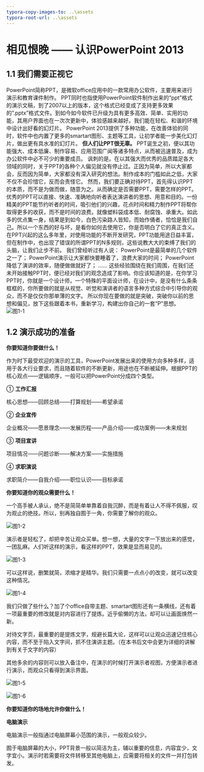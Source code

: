 ```yaml
---
typora-copy-images-to: ..\assets
typora-root-url: ..\assets
---
```


# 相见恨晚 —— 认识PowerPoint 2013
## 1.1  我们需要正视它
PowerPoint简称PPT，是微软office应用中的一款常用办公软件，主要用来进行演示和教育课件制作。
PPT同时也指使用PowerPoint软件制作出来的“ppt”格式的演示文稿，到了2007以上的版本，这个格式已经变成了支持更多效果的”.pptx”格式文件。到如今如今软件已升级为具有更多高效、简单、实用的功能，其用户界面也在一次次更新中，体验感越来越好。我们能在轻松、和谐的环境中设计出好看的幻灯片。
PowerPoint 2013提供了多种功能，在改善体验的同时，软件中也内置了更多的smartart图形、主题等工具，让初学者能一步美化幻灯片，做出更有具水准的幻灯片。
**但人们让PPT很无辜。**
PPT诞生之初，便以其功能强大、成本低廉、制作容易、应用范围广闻等诸多特点，从而被迅速普及，成为办公软件中必不可少的重要成员。
讽刺的是。在以其强大而优秀的品质踏足各大领域的同时，关于PPT的各种个人偏见就没有停止过。正因为简单，所以大家都会，反而因为简单，大家都没有深入研究的想法。制作成本的门槛如此之低，大家不仅不会珍惜它，反而会责怪它。
然而，我们要正确对待PPT，首先得认识PPT的本质，而不是为做而做，随意为之。从而确定是否需要PPT，需要怎样的PPT。
优秀的PPT可以直接、快速、准确地向听者表达演讲者的思想、用意和目的。一份精美的PPT能节约听者的时间，吸引他们的兴趣，花点时间和精力制作PPT将帮你取得更多的收获，而不是时间的浪费。就像塑料袋成本低、耐腐蚀、承重大。如此多的优点集一身，结果是到如今，白色污染路人皆知，而始作俑者，恰恰是我们自己。所以一个东西的好与坏，是看你如何去使用它，你是否明白了它的真正含义。
在PPT兴起的这么多年里，对使用功能的不断开发研究，PPT功能用途日益丰富，但在制作中，也出现了错误的所谓PPT的N多规则，这些说教大大的束缚了我们的头脑，让我们止步不前。
我们曾经听过有人说：
PowerPoint是最简单的几个软件之一了；
PowerPoint演示让大家都快要睡着了，浪费大家的时间；
PowerPoint降低了演讲的效率，随便做做就好了；
……
这些经验围绕在我们周围，在我们还未开始接触PPT时，便已经对我们的观念造成了影响。你应该知道的是，在你学习PPT时，你就是一个设计师，一个特殊的平面设计师，在设计中，是没有什么条条框框的，你所要做的就是从视觉、听觉和演讲者的语言多种方式综合中引导你的观众，而不是仅仅你那单薄的文字。
所以你现在要做的就是突破，突破你以前的思想和偏见，放下这些跟着本书，重新学习，构建出你自己的一套“P”思想。
![图1-1](1-1.jpg)

## 1.2  演示成功的准备

**你要知道你要做什么！**

作为时下最受欢迎的演示的工具，PowerPoint发展出来的使用方向多种多样，适用于各大行业要求，而且随着软件的不断更新，用途也在不断被延伸。根据PPT的核心观点——逻辑顺序，一般可以把PowerPoint分成四个类型。

① **工作汇报**

核心思想——回顾总结——打算规划——希望承诺

② **企业宣传** 

企业概况——愿景理念——发展历程——产品介绍——成功案例——未来规划

③ **项目宣讲**

项目情况——问题诊断——解决方案——实施措施

④ **求职演说**

求职简介——自我介绍——职位认识——目标承诺

**你要知道你的观众需要什么！**

一个高手被人承认，绝不是简简单单靠着自我沉醉，而是有着让人不得不佩服，叹为观止的绝技。所以，别再独自囿于一角，你需要了解你的观众。

![图1-2](clip_image002.jpg)

演示者是轻松了，却把辛苦让观众买单。想一想，大量的文字一下放出来的感觉，一团乱麻。人们听这样的演示，看这样的PPT，效果是显而易见的。

![图1-3](clip_image002-1561387546769.jpg)

可以这样说，删繁就简，浓缩才是精华。我们只需要一点点小的改变，就可以改变这种情况。

![图1-4](clip_image002.png)

我们只做了些什么？加了个office自带主题、smartart图形还有一条横线，还有着一项最重要的修改就是对内容进行了提炼。近乎偷懒的方法，却可以让画面焕然一新。

对待文字页，最重要的是提炼文字，规避长篇大论，这样可以让观众迅速记住核心内容，而不至于陷入文字间，抓不住演讲主题。（在本书后文中会更为详细的讲解到有关于文字的内容）

其他多余的内容则可以放入备注中，在演示的时候打开演示者视图，方便演示者进行演示，而观众只看得到演示界面。

![图1-5](clip_image002-1561387586233.png)

![图1-6](clip_image002-1561387620730.png)

**你要知道你的场地允许你做什么！**

**电脑演示**

电脑演示一般指通过电脑屏幕小范围的演示，一般观众较少。

囿于电脑屏幕的大小，PPT背景一般以简洁为主，辅以重要的信息，内容宜少，文字宜小。演示时若需要将文件转移至其他电脑上，应需要将相关的文件一并打包转发。


